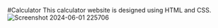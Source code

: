 #Calculator
This calculator website is designed using HTML and CSS.
![Screenshot 2024-06-01 225706](https://github.com/Suryabarla/Calculator/assets/126372068/df6bba4f-7556-41ec-bebc-1f1c9bdcb79a)
